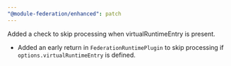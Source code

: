 ```yaml
---
"@module-federation/enhanced": patch
---
```


Added a check to skip processing when virtualRuntimeEntry is present.

- Added an early return in `FederationRuntimePlugin` to skip processing if `options.virtualRuntimeEntry` is defined.